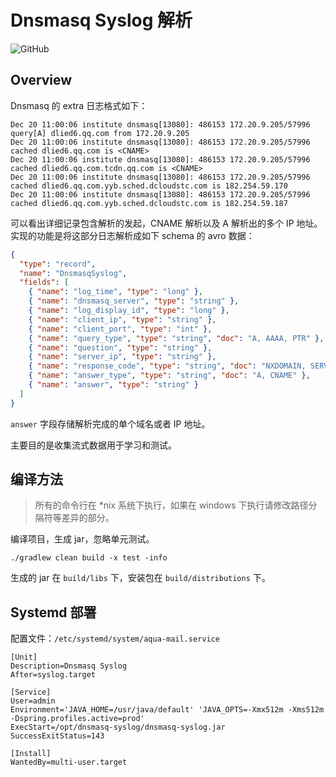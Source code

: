 # Dnsmasq Syslog 解析

![GitHub](https://img.shields.io/github/license/simileas/dnsmasq-syslog)

## Overview

Dnsmasq 的 extra 日志格式如下：

```text
Dec 20 11:00:06 institute dnsmasq[13080]: 486153 172.20.9.205/57996 query[A] dlied6.qq.com from 172.20.9.205
Dec 20 11:00:06 institute dnsmasq[13080]: 486153 172.20.9.205/57996 cached dlied6.qq.com is <CNAME>
Dec 20 11:00:06 institute dnsmasq[13080]: 486153 172.20.9.205/57996 cached dlied6.qq.com.tcdn.qq.com is <CNAME>
Dec 20 11:00:06 institute dnsmasq[13080]: 486153 172.20.9.205/57996 cached dlied6.qq.com.yyb.sched.dcloudstc.com is 182.254.59.170
Dec 20 11:00:06 institute dnsmasq[13080]: 486153 172.20.9.205/57996 cached dlied6.qq.com.yyb.sched.dcloudstc.com is 182.254.59.187
```
可以看出详细记录包含解析的发起，CNAME 解析以及 A 解析出的多个 IP 地址。实现的功能是将这部分日志解析成如下 schema 的 avro 数据：

```json
{
  "type": "record",
  "name": "DnsmasqSyslog",
  "fields": [
    { "name": "log_time", "type": "long" },
    { "name": "dnsmasq_server", "type": "string" },
    { "name": "log_display_id", "type": "long" },
    { "name": "client_ip", "type": "string" },
    { "name": "client_port", "type": "int" },
    { "name": "query_type", "type": "string", "doc": "A, AAAA, PTR" },
    { "name": "question", "type": "string" },
    { "name": "server_ip", "type": "string" },
    { "name": "response_code", "type": "string", "doc": "NXDOMAIN, SERVERFAIL, NOTIMP" },
    { "name": "answer_type", "type": "string", "doc": "A, CNAME" },
    { "name": "answer", "type": "string" }
  ]
}
```
`answer` 字段存储解析完成的单个域名或者 IP 地址。

主要目的是收集流式数据用于学习和测试。

## 编译方法

> 所有的命令行在 *nix 系统下执行，如果在 windows 下执行请修改路径分隔符等差异的部分。

编译项目，生成 jar，忽略单元测试。

````shell script
./gradlew clean build -x test -info
````

生成的 jar 在 `build/libs` 下，安装包在 `build/distributions` 下。

## Systemd 部署

配置文件：`/etc/systemd/system/aqua-mail.service`

```text
[Unit]
Description=Dnsmasq Syslog
After=syslog.target

[Service]
User=admin
Environment='JAVA_HOME=/usr/java/default' 'JAVA_OPTS=-Xmx512m -Xms512m -Dspring.profiles.active=prod'
ExecStart=/opt/dnsmasq-syslog/dnsmasq-syslog.jar
SuccessExitStatus=143

[Install]
WantedBy=multi-user.target
```
